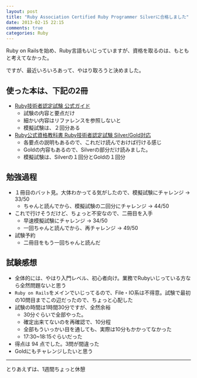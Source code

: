 ```yaml
---
layout: post
title: "Ruby Association Certified Ruby Programmer Silverに合格しました"
date: 2013-02-15 22:15
comments: true
categories: Ruby
---
```


Ruby on Railsを始め、Ruby言語もいじっていますが、資格を取るのは、もともと考えてなかった。

ですが、最近いろいろあって、やはり取ろうと決めました。

## 使った本は、下記の2冊

* [Ruby技術者認定試験 公式ガイド](http://www.amazon.co.jp/dp/4822234304)
    * 試験の内容と要点だけ
    * 細かい内容はリファレンスを参照しないと
    * 模擬試験は、２回分ある
* [Ruby公式資格教科書 Ruby技術者認定試験 Silver/Gold対応 ](http://www.amazon.co.jp/dp/4774150010)
    * 各要点の説明もあるので、これだけ読んでおけば行ける感じ
    * Goldの内容もあるので、Silverの部分だけ読みました。
    * 模擬試験は、Silverの１回分とGoldの１回分

## 勉強過程
* １冊目のバット見。大体わかってる気がしたので、模擬試験にチャレンジ -> 33/50
    * ちゃんと読んでから、模擬試験の二回分にチャレンジ -> 44/50
* これで行けそうだけど、ちょっと不安なので、二冊目を入手
    * 早速模擬試験にチャレンジ -> 34/50
    * 一回ちゃんと読んでから、再チャレンジ -> 49/50
* 試験予約
    * 二冊目をもう一回ちゃんと読んだ

## 試験感想
* 全体的には、やはり入門レベル、初心者向け。業務でRubyいじっている方なら全然問題ないと思う
* `Ruby on Rails`をメインでいじってるので、File・IO系は不得意。試験で最初の10問目までこの辺だったので、ちょっと心配した
* 試験の時間は1時間30分ですが、全然余裕
    * 30分ぐらいで全部やった。
    * 確定出来てないのを再確認で、10分程
    * 全部もういっかい目を通しても、実際は10分もかかってなかった
    * 17:30~18:15ぐらいだった
* 得点は 94 点でした。3問が間違った
* Goldにもチャレンジしたいと思う

---
とりあえずは、1週間ちょっと休憩